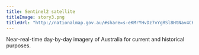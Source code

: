 ```yaml
---
title: Sentinel2 satellite
titleImage: story3.png
titleUrl: "http://nationalmap.gov.au/#share=s-eKMrYHvDz7vYgRSl8HtNav4CHK3"
---
```



<p>Near-real-time day-by-day imagery of Australia for current and historical purposes.</p>